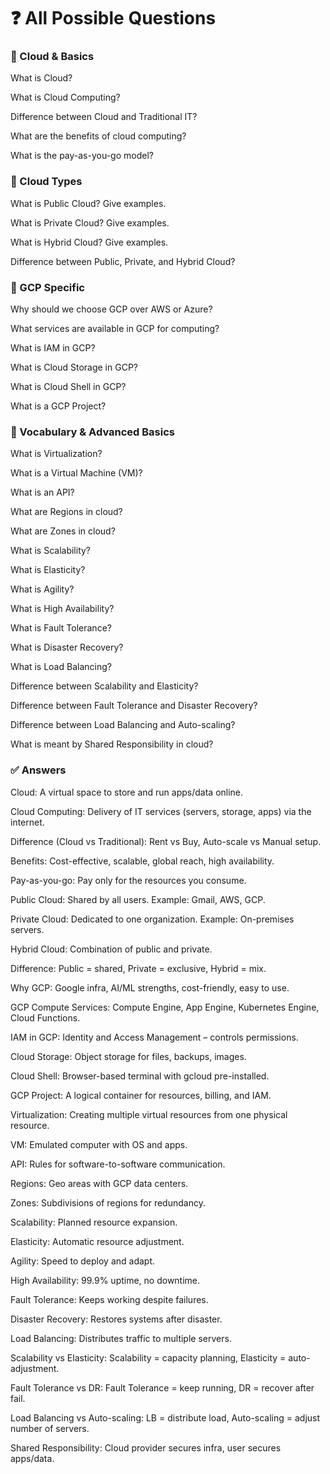 # ❓ All Possible Questions

### 🔹 Cloud & Basics

What is Cloud?

What is Cloud Computing?

Difference between Cloud and Traditional IT?

What are the benefits of cloud computing?

What is the pay-as-you-go model?

### 🔹 Cloud Types

What is Public Cloud? Give examples.

What is Private Cloud? Give examples.

What is Hybrid Cloud? Give examples.

Difference between Public, Private, and Hybrid Cloud?

### 🔹 GCP Specific

Why should we choose GCP over AWS or Azure?

What services are available in GCP for computing?

What is IAM in GCP?

What is Cloud Storage in GCP?

What is Cloud Shell in GCP?

What is a GCP Project?

### 🔹 Vocabulary & Advanced Basics

What is Virtualization?

What is a Virtual Machine (VM)?

What is an API?

What are Regions in cloud?

What are Zones in cloud?

What is Scalability?

What is Elasticity?

What is Agility?

What is High Availability?

What is Fault Tolerance?

What is Disaster Recovery?

What is Load Balancing?

Difference between Scalability and Elasticity?

Difference between Fault Tolerance and Disaster Recovery?

Difference between Load Balancing and Auto-scaling?

What is meant by Shared Responsibility in cloud?

### ✅ Answers

Cloud: A virtual space to store and run apps/data online.

Cloud Computing: Delivery of IT services (servers, storage, apps) via the internet.

Difference (Cloud vs Traditional): Rent vs Buy, Auto-scale vs Manual setup.

Benefits: Cost-effective, scalable, global reach, high availability.

Pay-as-you-go: Pay only for the resources you consume.

Public Cloud: Shared by all users. Example: Gmail, AWS, GCP.

Private Cloud: Dedicated to one organization. Example: On-premises servers.

Hybrid Cloud: Combination of public and private.

Difference: Public = shared, Private = exclusive, Hybrid = mix.

Why GCP: Google infra, AI/ML strengths, cost-friendly, easy to use.

GCP Compute Services: Compute Engine, App Engine, Kubernetes Engine, Cloud Functions.

IAM in GCP: Identity and Access Management – controls permissions.

Cloud Storage: Object storage for files, backups, images.

Cloud Shell: Browser-based terminal with gcloud pre-installed.

GCP Project: A logical container for resources, billing, and IAM.

Virtualization: Creating multiple virtual resources from one physical resource.

VM: Emulated computer with OS and apps.

API: Rules for software-to-software communication.

Regions: Geo areas with GCP data centers.

Zones: Subdivisions of regions for redundancy.

Scalability: Planned resource expansion.

Elasticity: Automatic resource adjustment.

Agility: Speed to deploy and adapt.

High Availability: 99.9% uptime, no downtime.

Fault Tolerance: Keeps working despite failures.

Disaster Recovery: Restores systems after disaster.

Load Balancing: Distributes traffic to multiple servers.

Scalability vs Elasticity: Scalability = capacity planning, Elasticity = auto-adjustment.

Fault Tolerance vs DR: Fault Tolerance = keep running, DR = recover after fail.

Load Balancing vs Auto-scaling: LB = distribute load, Auto-scaling = adjust number of servers.

Shared Responsibility: Cloud provider secures infra, user secures apps/data.
